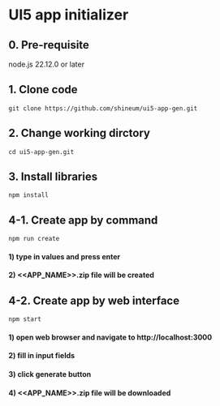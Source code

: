 # UI5 app initializer

##
## 0. Pre-requisite
node.js 22.12.0 or later

##
## 1. Clone code
```
git clone https://github.com/shineum/ui5-app-gen.git
```

##
## 2. Change working dirctory
```
cd ui5-app-gen.git
```

##
## 3. Install libraries
```
npm install
```

##
## 4-1. Create app by command
```
npm run create
```
#### 1) type in values and press enter
#### 2) <<APP_NAME>>.zip file will be created

##
## 4-2. Create app by web interface
```
npm start
```
#### 1) open web browser and navigate to http://localhost:3000
#### 2) fill in input fields
#### 3) click generate button
#### 4) <<APP_NAME>>.zip file will be downloaded
